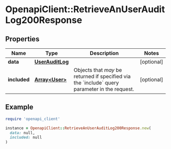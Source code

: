 # OpenapiClient::RetrieveAnUserAuditLog200Response

## Properties

| Name | Type | Description | Notes |
| ---- | ---- | ----------- | ----- |
| **data** | [**UserAuditLog**](UserAuditLog.md) |  | [optional] |
| **included** | [**Array&lt;User&gt;**](User.md) | Objects that _may_ be returned if specified via the &#x60;include&#x60; query parameter in the request. | [optional] |

## Example

```ruby
require 'openapi_client'

instance = OpenapiClient::RetrieveAnUserAuditLog200Response.new(
  data: null,
  included: null
)
```

